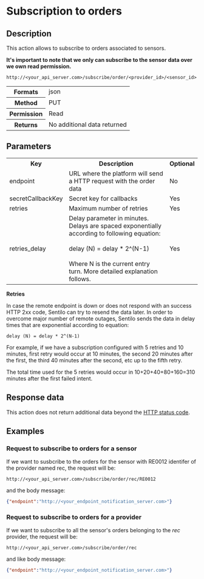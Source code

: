 Subscription to orders
======================

## Description

This action allows to subscribe to orders associated to sensors.

**It's important to note that we only can subscribe to the sensor data over we own read permission.**

```
http://<your_api_server.com>/subscribe/order/<provider_id>/<sensor_id>
```

<table>
	<tbody>
		<tr>
			<th>Formats</th>
			<td>json</td>
		</tr>
		<tr>
			<th>Method</th>
			<td>PUT</td>
		</tr>
		<tr>
			<th>Permission</th>
			<td>Read</td>
		</tr>
		<tr>
			<th>Returns</th>
			<td>No additional data returned</td>
		</tr>
	</tbody>
</table>

## Parameters

<table>
	<tbody>
		<tr>
			<th>Key</th>
			<th>Description</th>
			<th>Optional</th>
		</tr>
		<tr>
			<td>endpoint</td>
			<td>URL where the platform will send a HTTP request with the order data</td>
			<td>No</td>
		</tr>
		<tr>
			<td>secretCallbackKey</td>
			<td>Secret key for callbacks</td>
			<td>Yes</td>
		</tr>
		<tr>
			<td>retries</td>
			<td>Maximum number of retries</td>
			<td>Yes</td>
		</tr>
		<tr>
			<td>retries_delay</td>
			<td>Delay parameter in minutes. Delays are spaced exponentially according to following equation:<br>
				<br>delay (N) = delay * 2^(N-1)<br>
				<br>Where N is the current entry turn. More detailed explanation follows.
			</td>
			<td>Yes</td>
		</tr>
	</tbody>
</table>

**Retries**

In case the remote endpoint is down or does not respond with an success HTTP 2xx code, Sentilo can try to resend the data later. In order to overcome major number of remote outages, Sentilo sends the data in delay times that are exponential according to equation:

```
delay (N) = delay * 2^(N-1)
```

For example, if we have a subscription configured with 5 retries and 10 minutes, first retry would occur at 10 minutes, the second 20 minutes after the first, the third 40 minutes after the second, etc up to the fifth retry.

The total time used for the 5 retries would occur in 10+20+40+80+160=310 minutes after the first failed intent.

## Response data

This action does not return additional data beyond the [HTTP status code](../../general_model#reply).

## Examples

### Request to subscribe to orders for a sensor

If we want to susbcribe to the orders for the sensor with RE0012 identifer of the provider named rec, the request will be:

```
http://<your_api_server.com>/subscribe/order/rec/RE0012
```

and the body message:

```json
{"endpoint":"http://<your_endpoint_notification_server.com>"}
```


### Request to subscribe to orders for a provider

If we want to subscribe to all the sensor's orders belonging to the <em>rec</em> provider, the request will be:

```
http://<your_api_server.com>/subscribe/order/rec
```

and like body message:

```json
{"endpoint":"http://<your_endpoint_notification_server.com>"}
```
